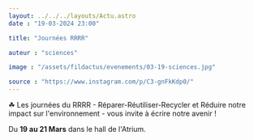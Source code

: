 ```yaml
---
layout: ../../../layouts/Actu.astro
date : "19-03-2024 23:00"

title: "Journées RRRR"

auteur : "sciences"

image : "/assets/fildactus/evenements/03-19-sciences.jpg"

source : "https://www.instagram.com/p/C3-gnFkKdp0/"
---
```


☘ Les journées du RRRR - Réparer-Réutiliser-Recycler et Réduire notre impact sur l'environnement - vous invite à écrire notre avenir !

Du __19 au 21 Mars__ dans le hall de l'Atrium.